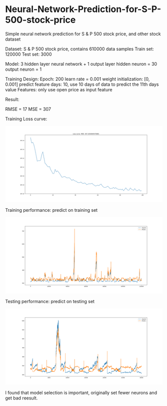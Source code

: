 # Neural-Network-Prediction-for-S-P-500-stock-price
Simple neural network prediction for S &amp; P 500 stock price, and other stock dataset

Dataset: 
S & P 500 stock price, contains 610000 data samples
Train set: 120000 
Test set: 3000

Model:
3 hidden layer neural network + 1 output layer
hidden neuron = 30
output neuron = 1

Training Design:
Epoch: 200
learn rate = 0.001
weight initialization: [0, 0.001]
predict feature days: 10, use 10 days of data to predict the 11th days value
Features: only use open price as input feature


Result:

RMSE = 17
MSE = 307

Training Loss curve:

![img](https://github.com/laurence-lin/Neural-Network-Prediction-for-S-P-500-stock-price/blob/master/SP500_loss.png)

Training performance: predict on training set

![img](https://github.com/laurence-lin/Neural-Network-Prediction-for-S-P-500-stock-price/blob/master/SP500_performance.png)

Testing performance: predict on testing set

![img](https://github.com/laurence-lin/Neural-Network-Prediction-for-S-P-500-stock-price/blob/master/test%20result.png)


I found that model selection is important, originally set fewer neurons and get bad reesult.
